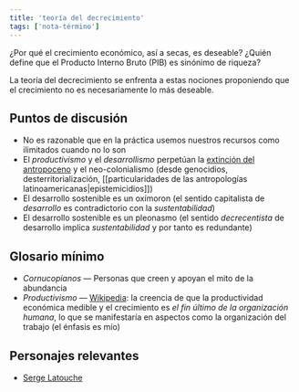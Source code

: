 ```yaml
---
title: 'teoría del decrecimiento'
tags: ['nota-término']
---
```


¿Por qué el crecimiento económico, así a secas, es deseable? ¿Quién define que el Producto Interno Bruto (PIB) es sinónimo de riqueza?

La teoría del decrecimiento se enfrenta a estas nociones proponiendo que el crecimiento no es necesariamente lo más deseable.

## Puntos de discusión

- No es razonable que en la práctica usemos nuestros recursos como ilimitados cuando no lo son
- El *productivismo* y el *desarrollismo* perpetúan la [extinción del antropoceno](https://en.wikipedia.org/wiki/Holocene_extinction) y el neo-colonialismo (desde genocidios, desterritorialización, [[particularidades de las antropologías latinoamericanas|epistemicidios]])
- El desarrollo sostenible es un oxímoron (el sentido capitalista de *desarrollo* es contradictorio con la *sustentabilidad*)
- El desarrollo sostenible es un pleonasmo (el sentido *decrecentista* de desarrollo implica *sustentabilidad* y por tanto es redundante)

## Glosario mínimo

- *Cornucopianos* — Personas que creen y apoyan el mito de la abundancia
- *Productivismo* — [Wikipedia](https://es.wikipedia.org/wiki/Productivismo): la creencia de que la productividad económica medible y el crecimiento es *el fin último de la organización humana*, lo que se manifestaría en aspectos como la organización del trabajo (el énfasis es mío)

## Personajes relevantes

- [Serge Latouche](https://es.wikipedia.org/wiki/Serge_Latouche)